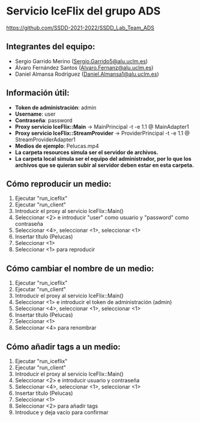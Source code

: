 # Servicio IceFlix del grupo ADS
https://github.com/SSDD-2021-2022/SSDD_Lab_Team_ADS

## Integrantes del equipo:  
- Sergio Garrido Merino (Sergio.Garrido5@alu.uclm.es)
- Álvaro Fernández Santos (Alvaro.Fernanz@alu.uclm.es) 
- Daniel Almansa Rodríguez (Daniel.Almansa1@alu.uclm.es)

## Información útil:  
- **Token de administración**: admin  
- **Username**: user  
- **Contraseña**: password  
- **Proxy servicio IceFlix::Main** -> MainPrincipal -t -e 1.1 @ MainAdapter1
- **Proxy servicio IceFlix::StreamProvider** -> ProviderPrincipal -t -e 1.1 @ StreamProviderAdapter1
- **Medios de ejemplo**: Pelucas.mp4  
- **La carpeta resources simula ser el servidor de archivos.**  
- **La carpeta local simula ser el equipo del administrador, por lo que los archivos que se quieran subir al servidor deben estar en esta carpeta.**

## Cómo reproducir un medio:
1. Ejecutar "run_iceflix"
2. Ejecutar "run_client"
3. Introducir el proxy al servicio IceFlix::Main()
4. Seleccionar <2> e introducir "user" como usuario y "password" como contraseña
5. Seleccionar <4>, seleccionar <1>, seleccionar <1>
6. Insertar título (Pelucas)
7. Seleccionar <1>
8. Seleccionar <1> para reproducir

## Cómo cambiar el nombre de un medio:
1. Ejecutar "run_iceflix"
2. Ejecutar "run_client"
3. Introducir el proxy al servicio IceFlix::Main()
4. Seleccionar <1> e introducir el token de administración (admin)
5. Seleccionar <4>, seleccionar <1>, seleccionar <1>
6. Insertar título (Pelucas)
7. Seleccionar <1>
8. Seleccionar <4> para renombrar

## Cómo añadir tags a un medio:
1. Ejecutar "run_iceflix"
2. Ejecutar "run_client"
3. Introducir el proxy al servicio IceFlix::Main()
4. Seleccionar <2> e introducir usuario y contraseña
5. Seleccionar <4>, seleccionar <1>, seleccionar <1>
6. Insertar título (Pelucas)
7. Seleccionar <1>
8. Seleccionar <2> para añadir tags
9. Introduce <nombre de tag> y deja vacío para confirmar
